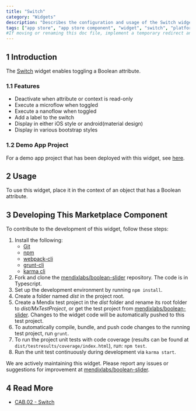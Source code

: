 ```yaml
---
title: "Switch"
category: "Widgets"
description: "Describes the configuration and usage of the Switch widget, which is available in the Mendix Marketplace."
tags: ["app store", "app store component", "widget", "switch", "platform support"]
#If moving or renaming this doc file, implement a temporary redirect and let the respective team know they should update the URL in the product. See Mapping to Products for more details.
---
```


## 1 Introduction

The [Switch](https://appstore.home.mendix.com/link/app/50324/) widget enables toggling a Boolean attribute.

### 1.1 Features

* Deactivate when attribute or context is read-only
* Execute a microflow when toggled
* Execute a nanoflow when toggled
* Add a label to the switch
* Display in either iOS style or android(material design)
* Display in various bootstrap styles

### 1.2 Demo App Project

For a demo app project that has been deployed with this widget, see [here](http://booleansliderwidge.mxapps.io).

## 2 Usage

To use this widget, place it in the context of an object that has a Boolean attribute.

## 3 Developing This Marketplace Component

To contribute to the development of this widget, follow these steps:

1. Install the following:
	* [Git](https://git-scm.com/book/en/v2/Getting-Started-Installing-Git)
	* [npm](https://www.npmjs.com/)
	* [webpack-cli](https://www.npmjs.com/package/webpack-cli)
	* [grunt-cli](https://github.com/gruntjs/grunt-cli)
	* [karma cli](https://www.npmjs.com/package/karma-cli)
2. Fork and clone the [mendixlabs/boolean-slider](https://github.com/mendixlabs/boolean-slider.git) repository. The code is in Typescript.
3. Set up the development environment by running `npm install`.
4. Create a folder named *dist* in the project root.
5. Create a Mendix test project in the *dist* folder and rename its root folder to *dist/MxTestProject*, or get the test project from [mendixlabs/boolean-slider](https://github.com/MendixLabs/boolean-slider/releases/latest). Changes to the widget code will be automatically pushed to this test project.
6. To automatically compile, bundle, and push code changes to the running test project, run `grunt`.
7. To run the project unit tests with code coverage (results can be found at `dist/testresults/coverage/index.html`), run: `npm test`.
8. Run the unit test continuously during development via `karma start`.

We are actively maintaining this widget. Please report any issues or suggestions for improvement at [mendixlabs/boolean-slider](https://github.com/mendixlabs/boolean-slider/issues).

## 4 Read More

* [CAB.02 - Switch](https://docs.mendix.com/addons/ats-addon/ht-two-cab-02-switch)
